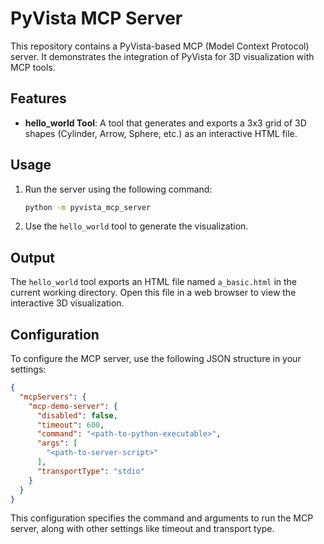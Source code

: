 # PyVista MCP Server

This repository contains a PyVista-based MCP (Model Context Protocol) server. It demonstrates the integration of PyVista for 3D visualization with MCP tools.

## Features

- **hello_world Tool**: A tool that generates and exports a 3x3 grid of 3D shapes (Cylinder, Arrow, Sphere, etc.) as an interactive HTML file.

## Usage

1. Run the server using the following command:
   ```bash
   python -m pyvista_mcp_server
   ```
2. Use the `hello_world` tool to generate the visualization.

## Output

The `hello_world` tool exports an HTML file named `a_basic.html` in the current working directory. Open this file in a web browser to view the interactive 3D visualization.

## Configuration

To configure the MCP server, use the following JSON structure in your settings:

```json
{
  "mcpServers": {
    "mcp-demo-server": {
      "disabled": false,
      "timeout": 600,
      "command": "<path-to-python-executable>",
      "args": [
        "<path-to-server-script>"
      ],
      "transportType": "stdio"
    }
  }
}
```

This configuration specifies the command and arguments to run the MCP server, along with other settings like timeout and transport type.
